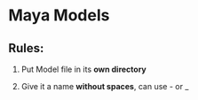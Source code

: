# Maya Models

## Rules:

 
1. Put Model file in its **own directory**
 
2. Give it a name **without spaces**, can use - or _
